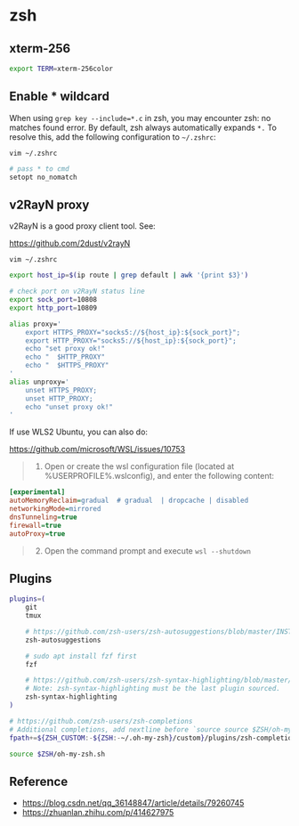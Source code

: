 # zsh

## xterm-256

```bash
export TERM=xterm-256color
```

## Enable * wildcard

When using `grep key --include=*.c` in zsh, you may encounter zsh:
no matches found error. By default, zsh always automatically expands `*.`
To resolve this, add the following configuration to `~/.zshrc`:

`vim ~/.zshrc`

```bash
# pass * to cmd
setopt no_nomatch
```
## v2RayN proxy

v2RayN is a good proxy client tool. See:

<https://github.com/2dust/v2rayN>

`vim ~/.zshrc`

```bash
export host_ip=$(ip route | grep default | awk '{print $3}')

# check port on v2RayN status line 
export sock_port=10808
export http_port=10809

alias proxy='
    export HTTPS_PROXY="socks5://${host_ip}:${sock_port}";
    export HTTP_PROXY="socks5://${host_ip}:${sock_port}";
    echo "set proxy ok!"
    echo "  $HTTP_PROXY"
    echo "  $HTTPS_PROXY"
'
alias unproxy='
    unset HTTPS_PROXY;
    unset HTTP_PROXY;
    echo "unset proxy ok!"
'
```

If use WLS2 Ubuntu, you can also do:

https://github.com/microsoft/WSL/issues/10753

> 1. Open or create the wsl configuration file (located at %USERPROFILE%\.wslconfig), and enter the following content:

```ini
[experimental]
autoMemoryReclaim=gradual  # gradual  | dropcache | disabled
networkingMode=mirrored
dnsTunneling=true
firewall=true
autoProxy=true
```

> 2. Open the command prompt and execute `wsl --shutdown`

## Plugins

```bash
plugins=(
    git
    tmux

    # https://github.com/zsh-users/zsh-autosuggestions/blob/master/INSTALL.md#oh-my-zsh
    zsh-autosuggestions

    # sudo apt install fzf first
    fzf

    # https://github.com/zsh-users/zsh-syntax-highlighting/blob/master/INSTALL.md#with-a-plugin-manager
    # Note: zsh-syntax-highlighting must be the last plugin sourced.
    zsh-syntax-highlighting
)

# https://github.com/zsh-users/zsh-completions
# Additional completions, add nextline before `source source $ZSH/oh-my-zsh.sh`
fpath+=${ZSH_CUSTOM:-${ZSH:-~/.oh-my-zsh}/custom}/plugins/zsh-completions/src

source $ZSH/oh-my-zsh.sh

```

## Reference

- <https://blog.csdn.net/qq_36148847/article/details/79260745>
- <https://zhuanlan.zhihu.com/p/414627975>


